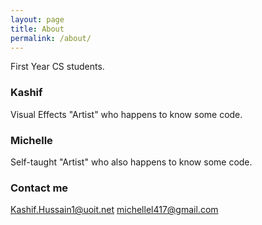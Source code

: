 ```yaml
---
layout: page
title: About
permalink: /about/
---
```


First Year CS students. 

### Kashif

Visual Effects "Artist" who happens to know some code. 

### Michelle 

Self-taught "Artist" who also happens to know some code.

### Contact me

[Kashif.Hussain1@uoit.net](mailto:Kashif.Hussain1@UOIT.net)
[michellel417@gmail.com](mailto:michellel417@gmail.com)
